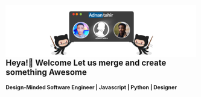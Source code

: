 <img src="header-Image.png" alt="Alt Text" style="max-width: 100%;">
  <strong> <h2 style="align:center; display: inline">Heya!👋  
      Welcome Let us merge and create something Awesome </h2>
</strong>
  <strong><h4>Design-Minded Software Engineer | Javascript | Python | Designer  </h4></strong>
